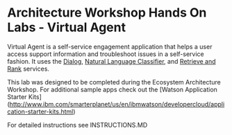 # Architecture Workshop Hands On Labs - Virtual Agent

 Virtual Agent is a self-service engagement application that helps a user access support information and troubleshoot issues in a self-service fashion. It uses the [Dialog][dialog_service], [Natural Language Classifier][nlc_service], and [Retrieve and Rank][rr_service] services.

This lab was designed to be completed during the Ecosystem Architecture Workshop. For additional sample apps check out the [Watson Application Starter Kits] (http://www.ibm.com/smarterplanet/us/en/ibmwatson/developercloud/application-starter-kits.html)

For detailed instructions see INSTRUCTIONS.MD

[bluemix]: https://console.ng.bluemix.net/
[wdc_services]: http://www.ibm.com/smarterplanet/us/en/ibmwatson/developercloud/services-catalog.html
[dialog_service]: http://www.ibm.com/smarterplanet/us/en/ibmwatson/developercloud/personality-insights.html
[nlc_service]: http://www.ibm.com/smarterplanet/us/en/ibmwatson/developercloud/personality-insights.html
[rr_service]: http://www.ibm.com/smarterplanet/us/en/ibmwatson/developercloud/personality-insights.html

